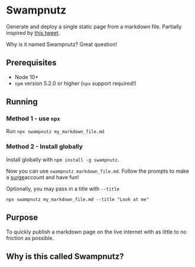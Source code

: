 Swampnutz
=========
Generate and deploy a single static page from a markdown file. Partially inspired by [this tweet](https://twitter.com/TensorNo/status/1147292248238776320).

Why is it named Swampnutz? Great question!

## Prerequisites

* Node 10+
* `npm` version 5.2.0 or higher (`npx` support required!)

## Running

### Method 1 - use `npx`
Run `npx swampnutz my_markdown_file.md`

### Method 2 - Install globally
Install globally with `npm install -g swampnutz`.

Now you can use `swampnutz markdown_file.md`. Follow the prompts to make a [surge](https://surge.sh)account and have fun!

Optionally, you may pass in a title with `--title`

```
npx swampnutz my_markdown_file.md --title "Look at me"
```

## Purpose

To quickly publish a markdown page on the live internet with as little to no friction as possible.

## Why is this called Swampnutz?
